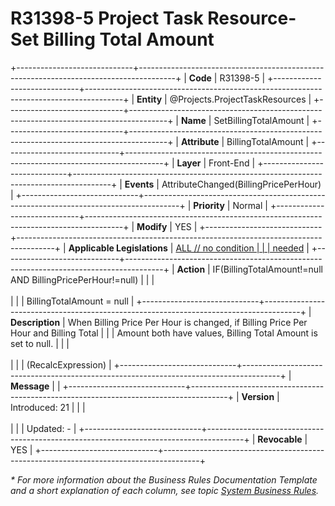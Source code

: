 ﻿---
erp.type: front-end-business-rule
erp.entity: Projects.ProjectTaskResources
---

# R31398-5 Project Task Resource- Set Billing Total Amount
+-----------------------------+---------------------------------------------------------------------------------------+
| **Code**                    | R31398-5                                                                              |
+-----------------------------+---------------------------------------------------------------------------------------+
| **Entity**                  | @Projects.ProjectTaskResources                                                        |
+-----------------------------+---------------------------------------------------------------------------------------+
| **Name**                    | SetBillingTotalAmount                                                                 |
+-----------------------------+---------------------------------------------------------------------------------------+
| **Attribute**               | BillingTotalAmount                                                                    |
+-----------------------------+---------------------------------------------------------------------------------------+
| **Layer**                   | Front-End                                                                             |
+-----------------------------+---------------------------------------------------------------------------------------+
| **Events**                  | AttributeChanged(BillingPricePerHour)                                                 |
+-----------------------------+---------------------------------------------------------------------------------------+
| **Priority**                | Normal                                                                                |
+-----------------------------+---------------------------------------------------------------------------------------+
| **Modify**                  | YES                                                                                   |
+-----------------------------+---------------------------------------------------------------------------------------+
| **Applicable Legislations** | [ALL // no condition                                                                  |
|                             | needed](xref:applicable-legislations)                                                 |
+-----------------------------+---------------------------------------------------------------------------------------+
| **Action**                  | IF(BillingTotalAmount!=null AND BillingPricePerHour!=null)                            |
|                             | <br/><br/>                                                                            |
|                             | BillingTotalAmount = null                                                             |
+-----------------------------+---------------------------------------------------------------------------------------+
| **Description**             | When Billing Price Per Hour is changed, if Billing Price Per Hour and Billing Total   |
|                             | Amount both have values, Billing Total Amount is set to null.                         |
|                             | <br/><br/>                                                                            |
|                             | (RecalcExpression)                                                                    |
+-----------------------------+---------------------------------------------------------------------------------------+
| **Message**                 |                                                                                       |
+-----------------------------+---------------------------------------------------------------------------------------+
| **Version**                 | Introduced: 21                                                                        |
|                             | <br/><br/>                                                                            |
|                             | Updated: -                                                                            |
+-----------------------------+---------------------------------------------------------------------------------------+
| **Revocable**               | YES                                                                                   |
+-----------------------------+---------------------------------------------------------------------------------------+

*\* For more information about the Business Rules Documentation Template and a short explanation of each column, see
topic [System Business Rules](../templates/template-description-system-business-rules.md).*
